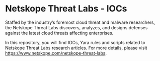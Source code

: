 # Netskope Threat Labs - IOCs

Staffed by the industry’s foremost cloud threat and malware researchers, the Netskope Threat Labs discovers, analyzes, and designs defenses against the latest cloud threats affecting enterprises.

In this repository, you will find IOCs, Yara rules and scripts related to Netskope Threat Labs research articles. For more details, please visit https://www.netskope.com/netskope-threat-labs.